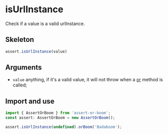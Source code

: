 # isUrlInstance

Check if a value is a valid urlInstance.

## Skeleton

```ts
assert.isUrlInstance(value)
```

## Arguments

- `value` anything, if it's a valid value, it will not throw when a [or](../or.md) method is called;

## Import and use

```ts
import { AssertOrBoom } from 'assert-or-boom';
const assert: AssertOrBoom = new AssertOrBoom();

assert.isUrlInstance(undefined).orBoom('Badaboom');
```
